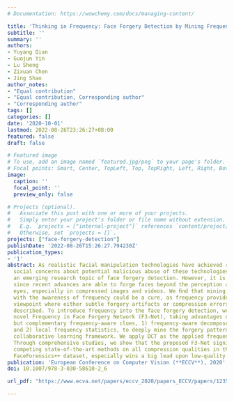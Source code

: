 ```yaml
---
# Documentation: https://wowchemy.com/docs/managing-content/

title: 'Thinking in Frequency: Face Forgery Detection by Mining Frequency-Aware Clues'
subtitle: ''
summary: ''
authors:
- Yuyang Qian
- Guojun Yin
- Lu Sheng
- Zixuan Chen
- Jing Shao
author_notes:
- "Equal contribution"
- "Equal contribution, Corresponding author"
- "Corresponding author"
tags: []
categories: []
date: '2020-10-01'
lastmod: 2022-08-26T23:26:27+08:00
featured: false
draft: false

# Featured image
# To use, add an image named `featured.jpg/png` to your page's folder.
# Focal points: Smart, Center, TopLeft, Top, TopRight, Left, Right, BottomLeft, Bottom, BottomRight.
image:
  caption: ''
  focal_point: ''
  preview_only: false

# Projects (optional).
#   Associate this post with one or more of your projects.
#   Simply enter your project's folder or file name without extension.
#   E.g. `projects = ["internal-project"]` references `content/project/deep-learning/index.md`.
#   Otherwise, set `projects = []`.
projects: ["face-forgery-detection"]
publishDate: '2022-08-26T15:26:27.794230Z'
publication_types:
- '1'
abstract: As realistic facial manipulation technologies have achieved remarkable progress,
  social concerns about potential malicious abuse of these technologies bring out
  an emerging research topic of face forgery detection. However, it is extremely challenging
  since recent advances are able to forge faces beyond the perception ability of human
  eyes, especially in compressed images and videos. We ﬁnd that mining forgery patterns
  with the awareness of frequency could be a cure, as frequency provides a complementary
  viewpoint where either subtle forgery artifacts or compression errors could be well
  described. To introduce frequency into the face forgery detection, we propose a
  novel Frequency in Face Forgery Network (F3-Net), taking advantages of two diﬀerent
  but complementary frequency-aware clues, 1) frequency-aware decomposed image components,
  and 2) local frequency statistics, to deeply mine the forgery patterns via our two-stream
  collaborative learning framework. We apply DCT as the applied frequency-domain transformation.
  Through comprehensive studies, we show that the proposed F3-Net signiﬁcantly outperforms
  competing state-of-the-art methods on all compression qualities in the challenging
  FaceForensics++ dataset, especially wins a big lead upon low-quality media.
publication: 'European Conference on Computer Vision (**ECCV**), 2020'
doi: 10.1007/978-3-030-58610-2_6

url_pdf: "https://www.ecva.net/papers/eccv_2020/papers_ECCV/papers/123590613.pdf"

---
```

